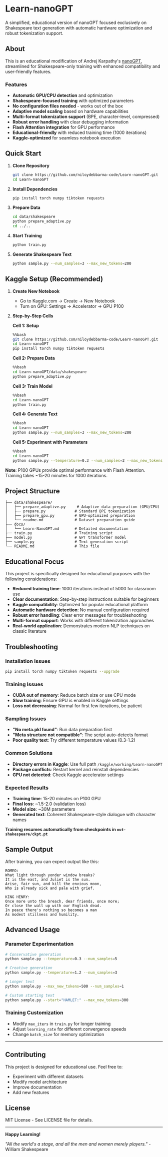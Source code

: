 # Learn-nanoGPT

A simplified, educational version of nanoGPT focused exclusively on Shakespeare text generation with automatic hardware optimization and robust tokenization support.

## About

This is an educational modification of Andrej Karpathy's [nanoGPT](https://github.com/karpathy/nanoGPT), streamlined for Shakespeare-only training with enhanced compatibility and user-friendly features.

### Features
- **Automatic GPU/CPU detection** and optimization
- **Shakespeare-focused training** with optimized parameters
- **No configuration files needed** - works out of the box
- **Adaptive model scaling** based on hardware capabilities
- **Multi-format tokenization support** (BPE, character-level, compressed)
- **Robust error handling** with clear debugging information
- **Flash Attention integration** for GPU performance
- **Educational-friendly** with reduced training time (1000 iterations)
- **Kaggle-optimized** for seamless notebook execution

## Quick Start

1. **Clone Repository**
   ```bash
   git clone https://github.com/niloydebbarma-code/Learn-nanoGPT.git
   cd Learn-nanoGPT
   ```

2. **Install Dependencies**
   ```bash
   pip install torch numpy tiktoken requests
   ```

3. **Prepare Data**
   ```bash
   cd data/shakespeare
   python prepare_adaptive.py
   cd ../..
   ```

4. **Start Training**
   ```bash
   python train.py
   ```

5. **Generate Shakespeare Text**
   ```bash
   python sample.py --num_samples=3 --max_new_tokens=200
   ```

## Kaggle Setup (Recommended)

1. **Create New Notebook**
   - Go to Kaggle.com → Create → New Notebook
   - Turn on GPU: Settings → Accelerator → GPU P100

2. **Step-by-Step Cells**
   
   **Cell 1: Setup**
   ```bash
   %%bash
   git clone https://github.com/niloydebbarma-code/Learn-nanoGPT.git
   cd Learn-nanoGPT
   pip install torch numpy tiktoken requests
   ```
   
   **Cell 2: Prepare Data**
   ```bash
   %%bash
   cd Learn-nanoGPT/data/shakespeare
   python prepare_adaptive.py
   ```
   
   **Cell 3: Train Model**
   ```bash
   %%bash
   cd Learn-nanoGPT
   python train.py
   ```
   
   **Cell 4: Generate Text**
   ```bash
   %%bash
   cd Learn-nanoGPT
   python sample.py --num_samples=3 --max_new_tokens=200
   ```

   **Cell 5: Experiment with Parameters**
   ```bash
   %%bash
   cd Learn-nanoGPT
   python sample.py --temperature=0.3 --num_samples=2 --max_new_tokens=150
   ```

**Note**: P100 GPUs provide optimal performance with Flash Attention. Training takes ~15-20 minutes for 1000 iterations.

## Project Structure

```
├── data/shakespeare/
│   ├── prepare_adaptive.py     # Adaptive data preparation (GPU/CPU)
│   ├── prepare.py             # Standard BPE tokenization
│   ├── prepare_gpu.py         # GPU-optimized preparation
│   └── readme.md              # Dataset preparation guide
├── docs/
│   └── Learn-NanoGPT.md       # Detailed documentation
├── train.py                   # Training script
├── model.py                   # GPT transformer model
├── sample.py                  # Text generation script
└── README.md                  # This file
```

## Educational Focus

This project is specifically designed for educational purposes with the following considerations:

- **Reduced training time**: 1000 iterations instead of 5000 for classroom use
- **Clear documentation**: Step-by-step instructions suitable for beginners
- **Kaggle compatibility**: Optimized for popular educational platform
- **Automatic hardware detection**: No manual configuration required
- **Robust error handling**: Clear error messages for troubleshooting
- **Multi-format support**: Works with different tokenization approaches
- **Real-world application**: Demonstrates modern NLP techniques on classic literature



## Troubleshooting

### **Installation Issues**
```bash
pip install torch numpy tiktoken requests --upgrade
```

### **Training Issues**
- **CUDA out of memory**: Reduce batch size or use CPU mode
- **Slow training**: Ensure GPU is enabled in Kaggle settings
- **Loss not decreasing**: Normal for first few iterations, be patient

### **Sampling Issues**
- **"No meta.pkl found"**: Run data preparation first
- **"Meta structure not compatible"**: The script auto-detects format
- **Poor quality text**: Try different temperature values (0.3-1.2)

### **Common Solutions**
- **Directory errors in Kaggle**: Use full path `/kaggle/working/Learn-nanoGPT`
- **Package conflicts**: Restart kernel and reinstall dependencies
- **GPU not detected**: Check Kaggle accelerator settings

### **Expected Results**
- **Training time**: 15-20 minutes on P100 GPU
- **Final loss**: ~1.5-2.0 (validation loss)
- **Model size**: ~30M parameters
- **Generated text**: Coherent Shakespeare-style dialogue with character names

**Training resumes automatically from checkpoints in `out-shakespeare/ckpt.pt`**

## Sample Output

After training, you can expect output like this:

```
ROMEO:
What light through yonder window breaks?
It is the east, and Juliet is the sun.
Arise, fair sun, and kill the envious moon,
Who is already sick and pale with grief.

KING HENRY:
Once more unto the breach, dear friends, once more;
Or close the wall up with our English dead.
In peace there's nothing so becomes a man
As modest stillness and humility.
```

## Advanced Usage

### **Parameter Experimentation**
```bash
# Conservative generation
python sample.py --temperature=0.3 --num_samples=5

# Creative generation  
python sample.py --temperature=1.2 --num_samples=3

# Longer text
python sample.py --max_new_tokens=500 --num_samples=1

# Custom starting text
python sample.py --start="HAMLET:" --max_new_tokens=300
```

### **Training Customization**
- Modify `max_iters` in `train.py` for longer training
- Adjust `learning_rate` for different convergence speeds
- Change `batch_size` for memory optimization

---

## Contributing

This project is designed for educational use. Feel free to:
- Experiment with different datasets
- Modify model architecture
- Improve documentation
- Add new features

## License

MIT License - See LICENSE file for details.

---

**Happy Learning!**

*"All the world's a stage, and all the men and women merely players."* - William Shakespeare

